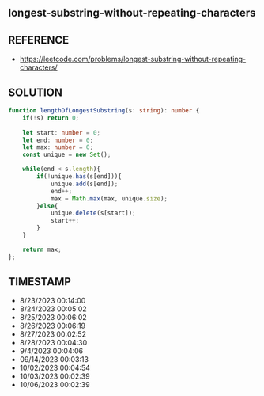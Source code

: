 ## longest-substring-without-repeating-characters

## REFERENCE

- https://leetcode.com/problems/longest-substring-without-repeating-characters/

## SOLUTION

``` typescript
function lengthOfLongestSubstring(s: string): number {
    if(!s) return 0;
    
    let start: number = 0;
    let end: number = 0;
    let max: number = 0;
    const unique = new Set();

    while(end < s.length){
        if(!unique.has(s[end])){
            unique.add(s[end]);
            end++;
            max = Math.max(max, unique.size);
        }else{
            unique.delete(s[start]);
            start++;
        }
    }

    return max;
};
```


## TIMESTAMP

- 8/23/2023 00:14:00 
- 8/24/2023 00:05:02 
- 8/25/2023 00:06:02 
- 8/26/2023 00:06:19
- 8/27/2023 00:02:52
- 8/28/2023 00:04:30
- 9/4/2023 00:04:06
- 09/14/2023 00:03:13
- 10/02/2023 00:04:54
- 10/03/2023 00:02:39
- 10/06/2023 00:02:39








